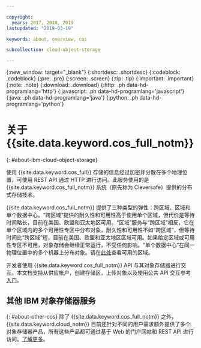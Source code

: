 ```yaml
---

copyright:
  years: 2017, 2018, 2019
lastupdated: "2019-03-19"

keywords: about, overview, cos

subcollection: cloud-object-storage

---
```

{:new_window: target="_blank"}
{:shortdesc: .shortdesc}
{:codeblock: .codeblock}
{:pre: .pre}
{:screen: .screen}
{:tip: .tip}
{:important: .important}
{:note: .note}
{:download: .download} 
{:http: .ph data-hd-programlang='http'} 
{:javascript: .ph data-hd-programlang='javascript'} 
{:java: .ph data-hd-programlang='java'} 
{:python: .ph data-hd-programlang='python'}


# 关于 {{site.data.keyword.cos_full_notm}}
{: #about-ibm-cloud-object-storage}

使用 {{site.data.keyword.cos_full}} 存储的信息经过加密并分散在多个地理位置，可使用 REST API 通过 HTTP 进行访问。此服务使用的是 {{site.data.keyword.cos_full_notm}} 系统（原先称为 Cleversafe）提供的分布式存储技术。

{{site.data.keyword.cos_full_notm}} 提供了三种类型的弹性：跨区域、区域和单个数据中心。“跨区域”提供的耐久性和可用性高于使用单个区域，但代价是等待时间略长，目前在美国、欧盟和亚太地区可用。“区域”服务与“跨区域”相反，它在单个区域内的多个可用性专区中分布对象，耐久性和可用性不如“跨区域”，但等待时间比“跨区域”短，目前在美国、欧盟和亚太地区区域可用。如果给定区域或可用性专区不可用，对象存储会继续正常运行，不受任何影响。“单个数据中心”在同一物理位置中的多个机器上分布对象。请在[此处](/docs/services/cloud-object-storage/basics?topic=cloud-object-storage-endpoints#select-regions-and-endpoints)查看可用的区域。

开发者使用 {{site.data.keyword.cos_full_notm}} API 与其对象存储器进行交互。本文档支持从供应帐户，创建存储区，上传对象以及使用公共 API 交互参考[入门](/docs/services/cloud-object-storage?topic=cloud-object-storage-getting-started)。

## 其他 IBM 对象存储器服务
{: #about-other-cos}
除了 {{site.data.keyword.cos_full_notm}} 之外，{{site.data.keyword.cloud_notm}} 目前还针对不同的用户需求额外提供了多个对象存储器产品，所有这些产品都可通过基于 Web 的门户网站和 REST API 进行访问。[了解更多](https://cloud.ibm.com/docs/services/ibm-cos?topic=ibm-cos-object-storage-in-the-ibm-cloud)。
